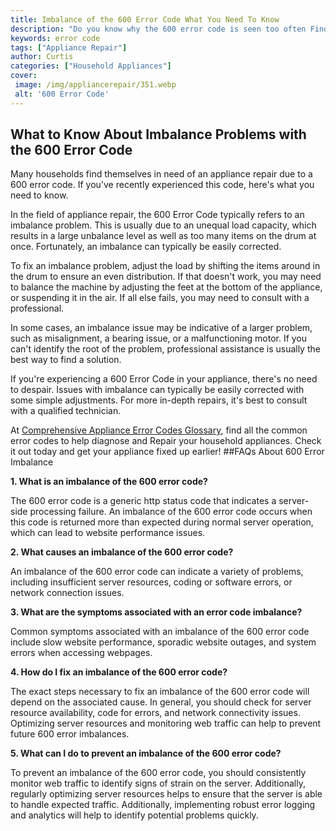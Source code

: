 ```yaml
---
title: Imbalance of the 600 Error Code What You Need To Know
description: "Do you know why the 600 error code is seen too often Find out the reasons and solutions for this imbalance to keep your website running optimally"
keywords: error code
tags: ["Appliance Repair"]
author: Curtis
categories: ["Household Appliances"]
cover: 
 image: /img/appliancerepair/351.webp
 alt: '600 Error Code'
---
```

## What to Know About Imbalance Problems with the 600 Error Code
Many households find themselves in need of an appliance repair due to a 600 error code. If you've recently experienced this code, here's what you need to know.

In the field of appliance repair, the 600 Error Code typically refers to an imbalance problem. This is usually due to an unequal load capacity, which results in a large unbalance level as well as too many items on the drum at once. Fortunately, an imbalance can typically be easily corrected.

To fix an imbalance problem, adjust the load by shifting the items around in the drum to ensure an even distribution. If that doesn't work, you may need to balance the machine by adjusting the feet at the bottom of the appliance, or suspending it in the air. If all else fails, you may need to consult with a professional.

In some cases, an imbalance issue may be indicative of a larger problem, such as misalignment, a bearing issue, or a malfunctioning motor. If you can't identify the root of the problem, professional assistance is usually the best way to find a solution.

If you're experiencing a 600 Error Code in your appliance, there's no need to despair. Issues with imbalance can typically be easily corrected with some simple adjustments. For more in-depth repairs, it's best to consult with a qualified technician. 

At [Comprehensive Appliance Error Codes Glossary](./error-codes/), find all the common error codes to help diagnose and Repair your household appliances. Check it out today and get your appliance fixed up earlier!
##FAQs About 600 Error Imbalance

**1. What is an imbalance of the 600 error code?**

The 600 error code is a generic http status code that indicates a server-side processing failure. An imbalance of the 600 error code occurs when this code is returned more than expected during normal server operation, which can lead to website performance issues.

**2. What causes an imbalance of the 600 error code?**

An imbalance of the 600 error code can indicate a variety of problems, including insufficient server resources, coding or software errors, or network connection issues. 

**3. What are the symptoms associated with an error code imbalance?**

Common symptoms associated with an imbalance of the 600 error code include slow website performance, sporadic website outages, and system errors when accessing webpages. 

**4. How do I fix an imbalance of the 600 error code?**

The exact steps necessary to fix an imbalance of the 600 error code will depend on the associated cause. In general, you should check for server resource availability, code for errors, and network connectivity issues. Optimizing server resources and monitoring web traffic can help to prevent future 600 error imbalances. 

**5. What can I do to prevent an imbalance of the 600 error code?**

To prevent an imbalance of the 600 error code, you should consistently monitor web traffic to identify signs of strain on the server. Additionally, regularly optimizing server resources helps to ensure that the server is able to handle expected traffic. Additionally, implementing robust error logging and analytics will help to identify potential problems quickly.
